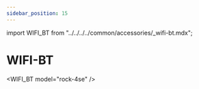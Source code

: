 ```yaml
---
sidebar_position: 15
---
```


import WIFI_BT from "../../../../common/accessories/\_wifi-bt.mdx";

# WIFI-BT

<WIFI_BT model="rock-4se" />
